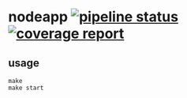# nodeapp [![pipeline status](https://gitlab.com/abeliam/nodeapp/badges/master/pipeline.svg)](https://gitlab.com/abeliam/nodeapp/commits/master) [![coverage report](https://gitlab.com/abeliam/nodeapp/badges/master/coverage.svg)](https://gitlab.com/abeliam/nodeapp/commits/master)

## usage
```
make
make start
```
